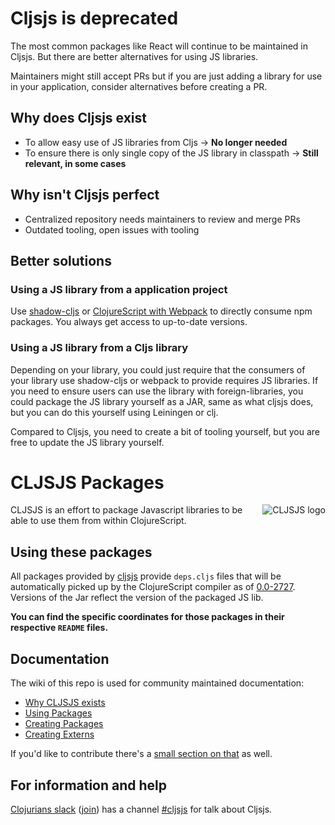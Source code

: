 # Cljsjs is deprecated

The most common packages like React will continue to be maintained in Cljsjs.
But there are better alternatives for using JS libraries.

Maintainers might still accept PRs but if you are just adding a library for
use in your application, consider alternatives before creating a PR.

## Why does Cljsjs exist

- To allow easy use of JS libraries from Cljs -> **No longer needed**
- To ensure there is only single copy of the JS library in classpath -> **Still relevant, in some cases**

## Why isn't Cljsjs perfect

- Centralized repository needs maintainers to review and merge PRs
- Outdated tooling, open issues with tooling

## Better solutions

### Using a JS library from a application project

Use [shadow-cljs](https://shadow-cljs.github.io/docs/UsersGuide.html) or
[ClojureScript with Webpack](https://clojurescript.org/guides/webpack) to
directly consume npm packages. You always get access to up-to-date versions.

### Using a JS library from a Cljs library

Depending on your library, you could just require that the consumers of your
library use shadow-cljs or webpack to provide requires JS libraries. If you
need to ensure users can use the library with foreign-libraries, you could
package the JS library yourself as a JAR, same as what cljsjs does, but you can
do this yourself using Leiningen or clj.

Compared to Cljsjs, you need to create a bit of tooling yourself, but you are
free to update the JS library yourself.

# CLJSJS Packages

<img src="http://cljsjs.github.io/cljsjs.svg" alt="CLJSJS logo" align="right" />

CLJSJS is an effort to package Javascript libraries to be able to use
them from within ClojureScript.

## Using these packages

All packages provided by [cljsjs][clojars-cljsjs] provide `deps.cljs`
files that will be automatically picked up by the ClojureScript
compiler as of [0.0-2727][2727]. Versions of the Jar reflect the
version of the packaged JS lib.

**You can find the specific coordinates for those packages in their
respective `README` files.**

## Documentation

The wiki of this repo is used for community maintained documentation:

- [Why CLJSJS exists](https://github.com/cljsjs/packages/wiki)
- [Using Packages](https://github.com/cljsjs/packages/wiki/Using-Packages)
- [Creating Packages](https://github.com/cljsjs/packages/wiki/Creating-Packages)
- [Creating Externs](https://github.com/cljsjs/packages/wiki/Creating-Externs)

If you'd like to contribute there's a
[small section on that](https://github.com/cljsjs/packages/wiki#contribute)
as well.

## For information and help

[Clojurians slack](https://clojurians.slack.com/) ([join](http://clojurians.net/))
has a channel [#cljsjs](https://clojurians.slack.com/messages/cljsjs/) for talk about Cljsjs.

[fileset-doc]: https://github.com/boot-clj/boot/wiki/Filesets
[boot-cljsjs]: https://github.com/cljsjs/boot-cljsjs
[build.boot]: react/build.boot
[clojars-cljsjs]: https://clojars.org/groups/cljsjs
[2727]: https://groups.google.com/d/msg/clojurescript/pJ_EYHkYAUs/mLi8XfiQxZsJ
